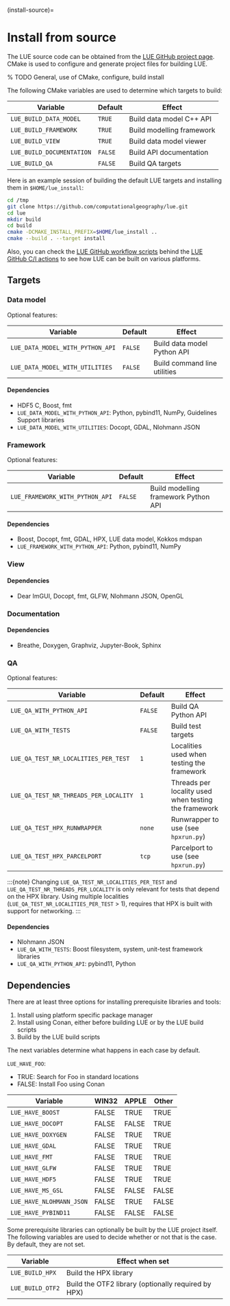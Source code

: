 (install-source)=

# Install from source

The LUE source code can be obtained from the [LUE GitHub project
page](https://github.com/computationalgeography/lue). CMake is used to configure and generate project files
for building LUE.

% TODO General, use of CMake, configure, build install

The following CMake variables are used to determine which targets to build:

| Variable                  | Default | Effect |
| ---                       | ---     | --- |
| `LUE_BUILD_DATA_MODEL`    | `TRUE`  | Build data model C++ API |
| `LUE_BUILD_FRAMEWORK`     | `TRUE`  | Build modelling framework |
| `LUE_BUILD_VIEW`          | `TRUE`  | Build data model viewer |
| `LUE_BUILD_DOCUMENTATION` | `FALSE` | Build API documentation |
| `LUE_BUILD_QA`            | `FALSE` | Build QA targets |

Here is an example session of building the default LUE targets and installing them in `$HOME/lue_install`:

```bash
cd /tmp
git clone https://github.com/computationalgeography/lue.git
cd lue
mkdir build
cd build
cmake -DCMAKE_INSTALL_PREFIX=$HOME/lue_install ..
cmake --build . --target install
```

Also, you can check the [LUE GitHub workflow
scripts](https://github.com/computationalgeography/lue/tree/master/.github/workflows) behind the [LUE GitHub
C/I actions](https://github.com/computationalgeography/lue/actions) to see how LUE can be built on various
platforms.


## Targets

### Data model

Optional features:

| Variable                         | Default | Effect |
| ---                              | ---     | --- |
| `LUE_DATA_MODEL_WITH_PYTHON_API` | `FALSE` | Build data model Python API |
| `LUE_DATA_MODEL_WITH_UTILITIES`  | `FALSE` | Build command line utilities |


#### Dependencies

- HDF5 C, Boost, fmt
- `LUE_DATA_MODEL_WITH_PYTHON_API`: Python, pybind11, NumPy, Guidelines Support libraries
- `LUE_DATA_MODEL_WITH_UTILITIES`: Docopt, GDAL, Nlohmann JSON


### Framework

Optional features:

| Variable                        | Default | Effect |
| ---                             | ---     | --- |
| `LUE_FRAMEWORK_WITH_PYTHON_API` | `FALSE` | Build modelling framework Python API |


#### Dependencies

- Boost, Docopt, fmt, GDAL, HPX, LUE data model, Kokkos mdspan
- `LUE_FRAMEWORK_WITH_PYTHON_API`: Python, pybind11, NumPy


### View

#### Dependencies

- Dear ImGUI, Docopt, fmt, GLFW, Nlohmann JSON, OpenGL


### Documentation

#### Dependencies

- Breathe, Doxygen, Graphviz, Jupyter-Book, Sphinx


### QA

Optional features:

| Variable                              | Default | Effect |
| ---                                   | ---     | --- |
| `LUE_QA_WITH_PYTHON_API`              | `FALSE` | Build QA Python API |
| `LUE_QA_WITH_TESTS`                   | `FALSE` | Build test targets |
| `LUE_QA_TEST_NR_LOCALITIES_PER_TEST`  | `1`     | Localities used when testing the framework |
| `LUE_QA_TEST_NR_THREADS_PER_LOCALITY` | `1`     | Threads per locality used when testing the framework |
| `LUE_QA_TEST_HPX_RUNWRAPPER`          | `none`  | Runwrapper to use (see `hpxrun.py`) |
| `LUE_QA_TEST_HPX_PARCELPORT`          | `tcp`   | Parcelport to use (see `hpxrun.py`) |

:::{note}
Changing `LUE_QA_TEST_NR_LOCALITIES_PER_TEST` and `LUE_QA_TEST_NR_THREADS_PER_LOCALITY` is only relevant for
tests that depend on the HPX library. Using multiple localities (`LUE_QA_TEST_NR_LOCALITIES_PER_TEST` > 1),
requires that HPX is built with support for networking.
:::

#### Dependencies

- Nlohmann JSON
- `LUE_QA_WITH_TESTS`: Boost filesystem, system, unit-test framework libraries
- `LUE_QA_WITH_PYTHON_API`: pybind11, Python


## Dependencies

There are at least three options for installing prerequisite libraries and tools:

1. Install using platform specific package manager
1. Install using Conan, either before building LUE or by the LUE build scripts
1. Build by the LUE build scripts

The next variables determine what happens in each case by default.

`LUE_HAVE_FOO`:

- TRUE: Search for Foo in standard locations
- FALSE: Install Foo using Conan

| Variable                 | WIN32 | APPLE | Other |
| ---                      | ---   | ---   | --- |
| `LUE_HAVE_BOOST`         | FALSE | TRUE  | TRUE |
| `LUE_HAVE_DOCOPT`        | FALSE | FALSE | TRUE |
| `LUE_HAVE_DOXYGEN`       | FALSE | TRUE  | TRUE |
| `LUE_HAVE_GDAL`          | FALSE | TRUE  | TRUE |
| `LUE_HAVE_FMT`           | FALSE | TRUE  | TRUE |
| `LUE_HAVE_GLFW`          | FALSE | TRUE  | TRUE |
| `LUE_HAVE_HDF5`          | FALSE | TRUE  | TRUE |
| `LUE_HAVE_MS_GSL`        | FALSE | FALSE | FALSE |
| `LUE_HAVE_NLOHMANN_JSON` | FALSE | TRUE  | FALSE |
| `LUE_HAVE_PYBIND11`      | FALSE | FALSE | FALSE |

Some prerequisite libraries can optionally be built by the LUE project
itself. The following variables are used to decide whether or not that
is the case. By default, they are not set.

| Variable         | Effect when set |
| ---              | --- |
| `LUE_BUILD_HPX`  | Build the HPX library |
| `LUE_BUILD_OTF2` | Build the OTF2 library (optionally required by HPX) |
